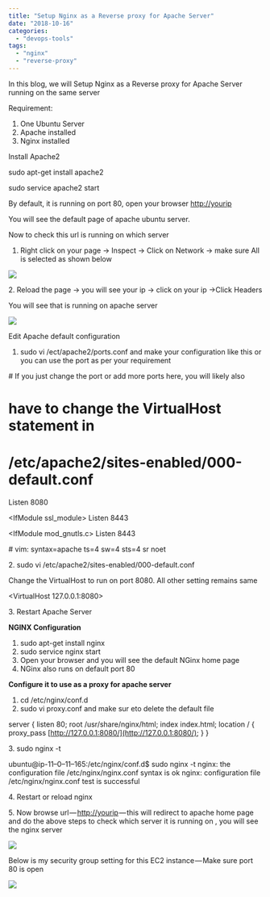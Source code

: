 ```yaml
---
title: "Setup Nginx as a Reverse proxy for Apache Server"
date: "2018-10-16"
categories: 
  - "devops-tools"
tags: 
  - "nginx"
  - "reverse-proxy"
---
```


In this blog, we will Setup Nginx as a Reverse proxy for Apache Server running on the same server

Requirement:

1. One Ubuntu Server
2. Apache installed
3. Nginx installed

Install Apache2

sudo apt-get install apache2

sudo service apache2 start

By default, it is running on port 80, open your browser [http://yourip](http://yourip/)

You will see the default page of apache ubuntu server.

Now to check this url is running on which server

1. Right click on your page -> Inspect -> Click on Network -> make sure All is selected as shown below

![](https://cdn-images-1.medium.com/max/800/1*ieK1r_4xtpj8s2zWoiX3_A.png)

2\. Reload the page -> you will see your ip -> click on your ip ->Click Headers

You will see that is running on apache server

![](https://cdn-images-1.medium.com/max/800/1*-EOS1rT4WKqwo8Fr5FAeBg.png)

Edit Apache default configuration

1. sudo vi /ect/apache2/ports.conf and make your configuration like this or you can use the port as per your requirement

\# If you just change the port or add more ports here, you will likely also
# have to change the VirtualHost statement in
# /etc/apache2/sites-enabled/000-default.conf

Listen 8080

<IfModule ssl\_module>
 Listen 8443
</IfModule>

<IfModule mod\_gnutls.c>
 Listen 8443
</IfModule>

\# vim: syntax=apache ts=4 sw=4 sts=4 sr noet

2\. sudo vi /etc/apache2/sites-enabled/000-default.conf

Change the VirtualHost to run on port 8080. All other setting remains same

<VirtualHost 127.0.0.1:8080>

3\. Restart Apache Server

**NGINX Configuration**

1. sudo apt-get install nginx
2. sudo service nginx start
3. Open your browser and you will see the default NGinx home page
4. NGinx also runs on default port 80

**Configure it to use as a proxy for apache server**

1. cd /etc/nginx/conf.d
2. sudo vi proxy.conf and make sur eto delete the default file

server {
listen 80;
root /usr/share/nginx/html;
index index.html;
location / {
 proxy\_pass [http://127.0.0.1:8080/](http://127.0.0.1:8080/);
}
}

3\. sudo nginx -t

ubuntu@ip-11–0–11–165:/etc/nginx/conf.d$ sudo nginx -t nginx: the configuration file /etc/nginx/nginx.conf syntax is ok nginx: configuration file /etc/nginx/nginx.conf test is successful

4\. Restart or reload nginx

5\. Now browse url — [http://yourip](http://yourip/) — this will redirect to apache home page and do the above steps to check which server it is running on , you will see the nginx server

![](https://cdn-images-1.medium.com/max/800/1*17pllxo54Y5SotuAKTyCcw.png)

Below is my security group setting for this EC2 instance — Make sure port 80 is open

![](https://cdn-images-1.medium.com/max/800/1*-jekU4ja8IcmwpDU1fO4Hw.png)
